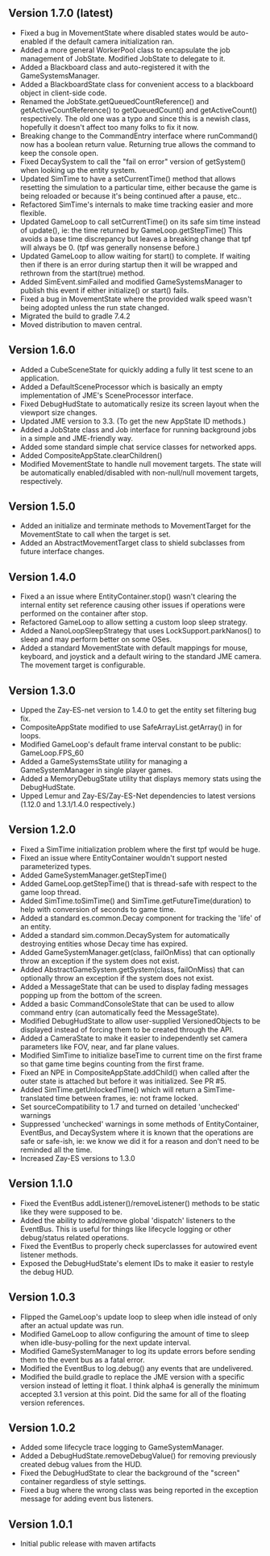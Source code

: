 Version 1.7.0 (latest)
--------------
* Fixed a bug in MovementState where disabled states would be auto-enabled if the
    default camera initialization ran.
* Added a more general WorkerPool class to encapsulate the job management of
    JobState.  Modified JobState to delegate to it.
* Added a Blackboard class and auto-registered it with the GameSystemsManager.
* Added a BlackboardState class for convenient access to a blackboard object
    in client-side code.
* Renamed the JobState.getQueuedCountReference() and getActiveCountReference()
    to getQueuedCount() and getActiveCount() respectively.  The old one was a typo
    and since this is a newish class, hopefully it doesn't affect too many folks
    to fix it now.
* Breaking change to the CommandEntry interface where runCommand() now has a
    boolean return value.  Returning true allows the command to keep the console
    open.
* Fixed DecaySystem to call the "fail on error" version of getSystem() when looking
    up the entity system.
* Updated SimTime to have a setCurrentTime() method that allows resetting the simulation
    to a particular time, either because the game is being reloaded or because it's
    being continued after a pause, etc..
* Refactored SimTime's internals to make time tracking easier and more flexible.
* Updated GameLoop to call setCurrentTime() on its safe sim time instead of update(),
    ie: the time returned by GameLoop.getStepTime()
    This avoids a base time discrepancy but leaves a breaking change that tpf will
    always be 0.  (tpf was generally nonsense before.)
* Updated GameLoop to allow waiting for start() to complete.  If waiting then
    if there is an error during startup then it will be wrapped and rethrown
    from the start(true) method.
* Added SimEvent.simFailed and modified GameSystemsManager to publish this event
    if either initialize() or start() fails.
* Fixed a bug in MovementState where the provided walk speed wasn't being adopted
    unless the run state changed.
* Migrated the build to gradle 7.4.2
* Moved distribution to maven central.


Version 1.6.0
--------------
* Added a CubeSceneState for quickly adding a fully lit test scene to an application.
* Added a DefaultSceneProcessor which is basically an empty implementation of JME's
    SceneProcessor interface.
* Fixed DebugHudState to automatically resize its screen layout when the viewport
    size changes.
* Updated JME version to 3.3.  (To get the new AppState ID methods.)
* Added a JobState class and Job interface for running background jobs in a
    simple and JME-friendly way.
* Added some standard simple chat service classes for networked apps.
* Added CompositeAppState.clearChildren()
* Modified MovementState to handle null movement targets. The state will be
    automatically enabled/disabled with non-null/null movement targets, respectively.


Version 1.5.0
--------------
* Added an initialize and terminate methods to MovementTarget for the MovementState to
    call when the target is set.
* Added an AbstractMovementTarget class to shield subclasses from future interface
    changes.


Version 1.4.0
--------------
* Fixed a an issue where EntityContainer.stop() wasn't clearing the internal entity set
    reference causing other issues if operations were performed on the container after
    stop.
* Refactored GameLoop to allow setting a custom loop sleep strategy.
* Added a NanoLoopSleepStrategy that uses LockSupport.parkNanos() to sleep and may
    perform better on some OSes.
* Added a standard MovementState with default mappings for mouse, keyboard, and joystick
    and a default wiring to the standard JME camera. The movement target is configurable.


Version 1.3.0
--------------
* Upped the Zay-ES-net version to 1.4.0 to get the entity set filtering
    bug fix.
* CompositeAppState modified to use SafeArrayList.getArray() in for loops.
* Modified GameLoop's default frame interval constant to be public: GameLoop.FPS_60
* Added a GameSystemsState utility for managing a GameSystemManager in
    single player games.
* Added a MemoryDebugState utility that displays memory stats using the DebugHudState.
* Upped Lemur and Zay-ES/Zay-ES-Net dependencies to latest versions (1.12.0 and 1.3.1/1.4.0 respectively.)


Version 1.2.0
--------------
* Fixed a SimTime initialization problem where the first tpf would be
    huge.
* Fixed an issue where EntityContainer wouldn't support nested parameterized
    types.
* Added GameSystemManager.getStepTime()
* Added GameLoop.getStepTime() that is thread-safe with respect to the game loop
    thread.
* Added SimTime.toSimTime() and SimTime.getFutureTime(duration) to help with
    conversion of seconds to game time.
* Added a standard es.common.Decay component for tracking the 'life' of an
    entity.
* Added a standard sim.common.DecaySystem for automatically destroying entities
    whose Decay time has expired.
* Added GameSystemManager.get(class, failOnMiss) that can optionally throw an
    exception if the system does not exist.
* Added AbstractGameSystem.getSystem(class, failOnMiss) that can optionally
    throw an exception if the system does not exist.
* Added a MessageState that can be used to display fading messages popping up from
    the bottom of the screen.
* Added a basic CommandConsoleState that can be used to allow command entry (can
    automatically feed the MessageState).
* Modified DebugHudState to allow user-supplied VersionedObjects to be displayed
    instead of forcing them to be created through the API.
* Added a CameraState to make it easier to independently set camera parameters like
    FOV, near, and far plane values.
* Modified SimTime to initialize baseTime to current time on the first frame so
    that game time begins counting from the first frame.
* Fixed an NPE in CompositeAppState.addChild() when called after the outer state is
    attached but before it was initialized.  See PR #5.
* Added SimTime.getUnlockedTime() which will return a SimTime-translated time
    between frames, ie: not frame locked.
* Set sourceCompatibility to 1.7 and turned on detailed 'unchecked' warnings
* Suppressed 'unchecked' warnings in some methods of EntityContainer, EventBus,
    and DecaySystem where it is known that the operations are safe or safe-ish,
    ie: we know we did it for a reason and don't need to be reminded all the time.
* Increased Zay-ES versions to 1.3.0


Version 1.1.0
--------------
* Fixed the EventBus addListener()/removeListener() methods to be static
    like they were supposed to be.
* Added the ability to add/remove global 'dispatch' listeners to the
    EventBus.  This is useful for things like lifecycle logging or
    other debug/status related operations.
* Fixed the EventBus to properly check superclasses for autowired
    event listener methods.
* Exposed the DebugHudState's element IDs to make it easier to restyle
    the debug HUD.


Version 1.0.3
--------------
* Flipped the GameLoop's update loop to sleep when idle instead of
    only after an actual update was run.
* Modified GameLoop to allow configuring the amount of time to sleep
    when idle-busy-polling for the next update interval.
* Modified GameSystemManager to log its update errors before sending
    them to the event bus as a fatal error.
* Modified the EventBus to log.debug() any events that are undelivered.
* Modified the build.gradle to replace the JME version with a specific
    version instead of letting it float.  I think alpha4 is generally
    the minimum accepted 3.1 version at this point.
    Did the same for all of the floating version references.

Version 1.0.2
--------------
* Added some lifecycle trace logging to GameSystemManager.
* Added a DebugHudState.removeDebugValue() for removing previously created debug values
    from the HUD.
* Fixed the DebugHudState to clear the background of the "screen" container regardless
    of style settings.
* Fixed a bug where the wrong class was being reported in the exception message for
    adding event bus listeners.


Version 1.0.1
--------------
* Initial public release with maven artifacts
